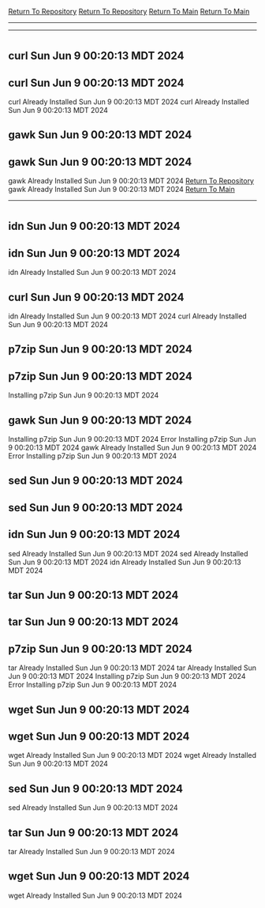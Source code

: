 [Return To Repository](https://github.com/DigitalWarrior/piholeparser/)
[Return To Repository](https://github.com/DigitalWarrior/piholeparser/)
[Return To Main](https://github.com/DigitalWarrior/piholeparser/blob/master/RecentRunLogs/Mainlog.md)
[Return To Main](https://github.com/DigitalWarrior/piholeparser/blob/master/RecentRunLogs/Mainlog.md)
____________________________________
____________________________________
# 
# 
## curl Sun Jun  9 00:20:13 MDT 2024
## curl Sun Jun  9 00:20:13 MDT 2024
curl Already Installed Sun Jun  9 00:20:13 MDT 2024
curl Already Installed Sun Jun  9 00:20:13 MDT 2024
## gawk Sun Jun  9 00:20:13 MDT 2024
## gawk Sun Jun  9 00:20:13 MDT 2024
gawk Already Installed Sun Jun  9 00:20:13 MDT 2024
[Return To Repository](https://github.com/DigitalWarrior/piholeparser/)
gawk Already Installed Sun Jun  9 00:20:13 MDT 2024
[Return To Main](https://github.com/DigitalWarrior/piholeparser/blob/master/RecentRunLogs/Mainlog.md)
____________________________________
# 
## idn Sun Jun  9 00:20:13 MDT 2024
## idn Sun Jun  9 00:20:13 MDT 2024
idn Already Installed Sun Jun  9 00:20:13 MDT 2024
## curl Sun Jun  9 00:20:13 MDT 2024
idn Already Installed Sun Jun  9 00:20:13 MDT 2024
curl Already Installed Sun Jun  9 00:20:13 MDT 2024
## p7zip Sun Jun  9 00:20:13 MDT 2024
## p7zip Sun Jun  9 00:20:13 MDT 2024
Installing p7zip Sun Jun  9 00:20:13 MDT 2024
## gawk Sun Jun  9 00:20:13 MDT 2024
Installing p7zip Sun Jun  9 00:20:13 MDT 2024
Error Installing p7zip Sun Jun  9 00:20:13 MDT 2024
gawk Already Installed Sun Jun  9 00:20:13 MDT 2024
Error Installing p7zip Sun Jun  9 00:20:13 MDT 2024
## sed Sun Jun  9 00:20:13 MDT 2024
## sed Sun Jun  9 00:20:13 MDT 2024
## idn Sun Jun  9 00:20:13 MDT 2024
sed Already Installed Sun Jun  9 00:20:13 MDT 2024
sed Already Installed Sun Jun  9 00:20:13 MDT 2024
idn Already Installed Sun Jun  9 00:20:13 MDT 2024
## tar Sun Jun  9 00:20:13 MDT 2024
## tar Sun Jun  9 00:20:13 MDT 2024
## p7zip Sun Jun  9 00:20:13 MDT 2024
tar Already Installed Sun Jun  9 00:20:13 MDT 2024
tar Already Installed Sun Jun  9 00:20:13 MDT 2024
Installing p7zip Sun Jun  9 00:20:13 MDT 2024
Error Installing p7zip Sun Jun  9 00:20:13 MDT 2024
## wget Sun Jun  9 00:20:13 MDT 2024
## wget Sun Jun  9 00:20:13 MDT 2024
wget Already Installed Sun Jun  9 00:20:13 MDT 2024
wget Already Installed Sun Jun  9 00:20:13 MDT 2024
## sed Sun Jun  9 00:20:13 MDT 2024
sed Already Installed Sun Jun  9 00:20:13 MDT 2024
## tar Sun Jun  9 00:20:13 MDT 2024
tar Already Installed Sun Jun  9 00:20:13 MDT 2024
## wget Sun Jun  9 00:20:13 MDT 2024
wget Already Installed Sun Jun  9 00:20:13 MDT 2024
